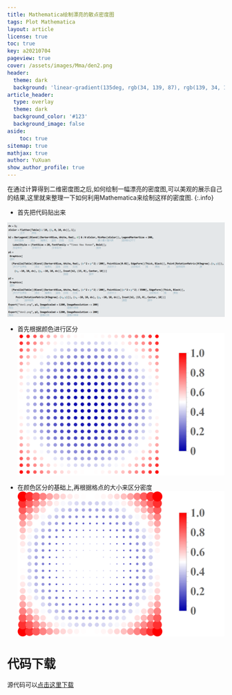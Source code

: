 ```yaml
---
title: Mathematica绘制漂亮的散点密度图  
tags: Plot Mathematica
layout: article
license: true
toc: true
key: a20210704
pageview: true
cover: /assets/images/Mma/den2.png
header:
  theme: dark
  background: 'linear-gradient(135deg, rgb(34, 139, 87), rgb(139, 34, 139))'
article_header:
  type: overlay
  theme: dark
  background_color: '#123'
  background_image: false
aside:
    toc: true
sitemap: true
mathjax: true
author: YuXuan
show_author_profile: true
---
```

在通过计算得到二维密度图之后,如何绘制一幅漂亮的密度图,可以美观的展示自己的结果,这里就来整理一下如何利用Mathematica来绘制这样的密度图.
{:.info}
<!--more-->
- 首先把代码贴出来

![png](/assets/images/Mma/den1-code.png)

- 首先根据颜色进行区分
![png](/assets/images/Mma/den1.png)

- 在颜色区分的基础上,再根据格点的大小来区分密度
![png](/assets/images/Mma/den2.png)

# 代码下载
源代码可以[点击这里下载](/assets/data/mma-density.nb)


